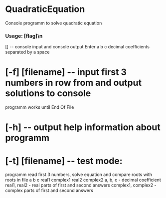 # QuadraticEquation
Console programm to solve quadratic equation


### Usage: [flag]\n
 []               -- console input and console output
Enter a b c decimal coefficients separated by a space

# [-f] [filename]  -- input first 3 numbers in row from and output solutions to console
programm works until End Of File

# [-h]             -- output help information about programm

# [-t] [filename]  -- test mode:
programm read first 3 numbers, solve equation and compare roots with roots in file
a b c  real1 complex1 real2 complex2
a, b, c - decimal coefficient
real1, real2 - real parts of first and second answers
complex1, complex2 - complex parts of first and second answers
